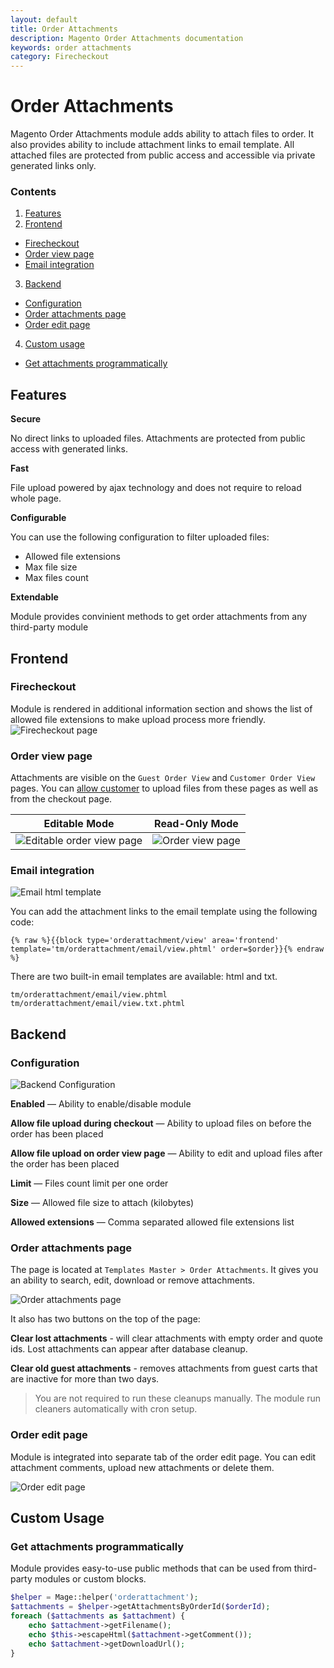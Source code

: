 ```yaml
---
layout: default
title: Order Attachments
description: Magento Order Attachments documentation
keywords: order attachments
category: Firecheckout
---
```


# Order Attachments
Magento Order Attachments module adds ability to attach files to order. It also
provides ability to include attachment links to email template. All attached
files are protected from public access and accessible via private generated
links only.

### Contents
1. [Features](#features)
2. [Frontend](#frontend)
 - [Firecheckout](#firecheckout)
 - [Order view page](#order-view-page)
 - [Email integration](#email-integration)
3. [Backend](#backend)
 - [Configuration](#configuration)
 - [Order attachments page](#order-attachments-page)
 - [Order edit page](#order-edit-page)
4. [Custom usage](#custom-usage)
 - [Get attachments programmatically](#get-attachments-programmatically)

## Features

**Secure**

No direct links to uploaded files. Attachments are protected from public access
with generated links.

**Fast**

File upload powered by ajax technology and does not require to reload whole page.

**Configurable**

You can use the following configuration to filter uploaded files:
 - Allowed file extensions
 - Max file size
 - Max files count

**Extendable**

Module provides convinient methods to get order attachments from any third-party module

## Frontend

### Firecheckout
Module is rendered in additional information section and shows the list of allowed
file extensions to make upload process more friendly.
![Firecheckout page](https://cldup.com/cJsVsu1JbE-3000x3000.png)

### Order view page
Attachments are visible on the `Guest Order View` and `Customer Order View` pages.
You can [allow customer](#configuration) to upload files from these pages as well as from the
checkout page.

Editable Mode | Read-Only Mode
--------------|---------------
![Editable order view page](https://cldup.com/N2Fh8NLkT--3000x3000.png) | ![Order view page](https://cldup.com/jPZ370Fz1m-3000x3000.png)

### Email integration
![Email html template](https://cldup.com/nD7a_vl3Jz-2000x2000.png)

You can add the attachment links to the email template using the following
code:

```
{% raw %}{{block type='orderattachment/view' area='frontend' template='tm/orderattachment/email/view.phtml' order=$order}}{% endraw %}
```

There are two built-in email templates are available: html and txt.

```
tm/orderattachment/email/view.phtml
tm/orderattachment/email/view.txt.phtml
```

## Backend

### Configuration

![Backend Configuration](https://cldup.com/Cx_LuDmPOz-3000x3000.png)

**Enabled** — Ability to enable/disable module

**Allow file upload during checkout** — Ability to upload files on before the
order has been placed

**Allow file upload on order view page** — Ability to edit and upload files after
the order has been placed

**Limit** — Files count limit per one order

**Size** — Allowed file size to attach (kilobytes)

**Allowed extensions** — Comma separated allowed file extensions list

### Order attachments page
The page is located at `Templates Master > Order Attachments`. It gives you
an ability to search, edit, download or remove attachments.

![Order attachments page](https://cldup.com/kCRHIdqL7K-3000x3000.png)

It also has two buttons on the top of the page:

**Clear lost attachments** - will clear attachments with empty order and quote ids.
Lost attachments can appear after database cleanup.

**Clear old guest attachments** - removes attachments from guest carts that are
inactive for more than two days.

> You are not required to run these cleanups manually. The module run cleaners
automatically with cron setup.

### Order edit page
Module is integrated into separate tab of the order edit page. You can
edit attachment comments, upload new attachments or delete them.

![Order edit page](https://cldup.com/MIILkheLBx-3000x3000.png)

## Custom Usage

### Get attachments programmatically
Module provides easy-to-use public methods that can be used from third-party
modules or custom blocks.

```php
$helper = Mage::helper('orderattachment');
$attachments = $helper->getAttachmentsByOrderId($orderId);
foreach ($attachments as $attachment) {
    echo $attachment->getFilename();
    echo $this->escapeHtml($attachment->getComment());
    echo $attachment->getDownloadUrl();
}
```
